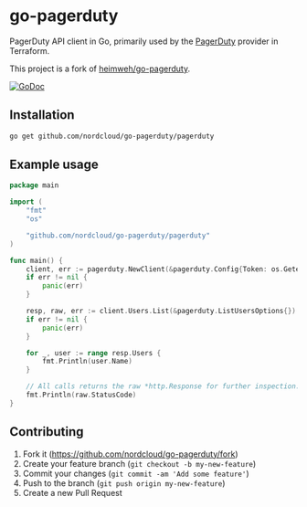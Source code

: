 # go-pagerduty
PagerDuty API client in Go, primarily used by the [PagerDuty](https://github.com/nordcloud/terraform-provider-pagerduty) provider in Terraform.

This project is a fork of [heimweh/go-pagerduty](https://github.com/heimweh/go-pagerduty).

[![GoDoc](https://godoc.org/github.com/nordcloud/go-pagerduty?status.svg)](http://godoc.org/github.com/nordcloud/go-pagerduty/pagerduty)

## Installation
```bash
go get github.com/nordcloud/go-pagerduty/pagerduty
```

## Example usage
```go
package main

import (
	"fmt"
	"os"

	"github.com/nordcloud/go-pagerduty/pagerduty"
)

func main() {
	client, err := pagerduty.NewClient(&pagerduty.Config{Token: os.Getenv("PAGERDUTY_TOKEN")})
	if err != nil {
		panic(err)
	}

	resp, raw, err := client.Users.List(&pagerduty.ListUsersOptions{})
	if err != nil {
		panic(err)
	}

	for _, user := range resp.Users {
		fmt.Println(user.Name)
	}

	// All calls returns the raw *http.Response for further inspection.
	fmt.Println(raw.StatusCode)
}
```

## Contributing
1. Fork it (https://github.com/nordcloud/go-pagerduty/fork)
2. Create your feature branch (`git checkout -b my-new-feature`)
3. Commit your changes (`git commit -am 'Add some feature'`)
4. Push to the branch (`git push origin my-new-feature`)
5. Create a new Pull Request

